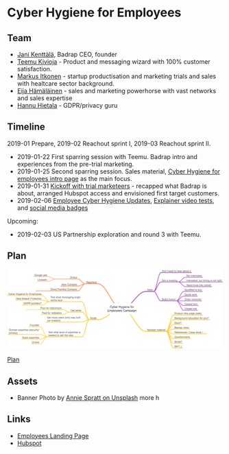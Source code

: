 # Cyber Hygiene for Employees

## Team

* [Jani Kenttälä](https://www.linkedin.com/in/janikenttala/), Badrap CEO, founder
* [Teemu Kivioja](https://www.linkedin.com/in/teemukivioja/) - Product and messaging wizard with 100% customer satisfaction.
* [Markus Itkonen](https://www.linkedin.com/in/markus-itkonen-85ba5010/) -
  startup productisation and marketing trials and sales with healtcare sector background.
* [Eija Hämäläinen](https://www.linkedin.com/in/hamalaineneija/) - sales and marketing powerhorse with vast networks and sales expertise
* [Hannu Hietala](https://www.linkedin.com/in/hannu-hietala-0b76161/) -
  GDPR/privacy guru

## Timeline

2019-01 Prepare, 2019-02 Reachout sprint I, 2019-03 Reachout sprint II.

* 2019-01-22 First sparring session with Teemu. Badrap intro and
  experiences from the pre-trial marketing.
* 2019-01-25 Second sparring session. Sales material,
  [Cyber Hygiene for employees intro page](https://about.badrap.io/employees)
  as the main focus.
* 2019-01-31 [Kickoff with trial marketeers](2019-01-31-kickoff.md) - recapped
  what Badrap is about, arranged Hubspot access and envisioned first target customers.
* 2019-02-06 [Employee Cyber Hygiene Updates](https://about.badrap.io/employees),
  [Explainer video
  tests](https://www.youtube.com/playlist?list=PLOg26p9j1bIux5wvlMJ1bYFI_5PhrNjtt),
  and [social media badges](badges.md)

Upcoming:

* 2019-02-03 US Partnership exploration and round 3 with Teemu.

## Plan

![Mindmap](mindmap.png)

[Plan](plan.md)

## Assets

* Banner Photo by [Annie Spratt on Unsplash](https://unsplash.com/photos/g9KFpAfQ5bc?utm_source=unsplash&utm_medium=referral&utm_content=creditCopyText)
more h

## Links

* [Employees Landing Page](https://about.badrap.io/employees/)
* [Hubspot](https://www.hubspot.com/)
